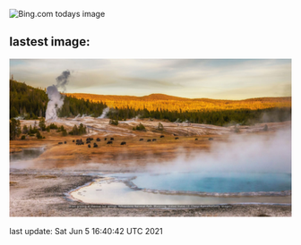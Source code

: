 ![Bing.com todays image](https://github.com/forwardcomputers/forwardcomputers.github.io/workflows/Bing%20Image/badge.svg)
## lastest image:
![](images/today.jpg)

last update: Sat Jun  5 16:40:42 UTC 2021

